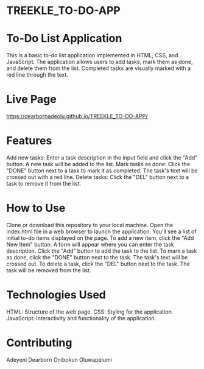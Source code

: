# TREEKLE_TO-DO-APP
# To-Do List Application
This is a basic to-do list application implemented in HTML, CSS, and JavaScript. The application allows users to add tasks, mark them as done, and delete them from the list. Completed tasks are visually marked with a red line through the text.

# Live Page
https://dearbornadeolu.github.io/TREEKLE_TO-DO-APP/

# Features
Add new tasks: Enter a task description in the input field and click the "Add" button. A new task will be added to the list.
Mark tasks as done: Click the "DONE" button next to a task to mark it as completed. The task's text will be crossed out with a red line.
Delete tasks: Click the "DEL" button next to a task to remove it from the list.
# How to Use
Clone or download this repository to your local machine.
Open the index.html file in a web browser to launch the application.
You'll see a list of initial to-do items displayed on the page.
To add a new item, click the "Add New Item" button. A form will appear where you can enter the task description. Click the "Add" button to add the task to the list.
To mark a task as done, click the "DONE" button next to the task. The task's text will be crossed out.
To delete a task, click the "DEL" button next to the task. The task will be removed from the list.
# Technologies Used
HTML: Structure of the web page.
CSS: Styling for the application.
JavaScript: Interactivity and functionality of the application.
# Contributing
Adeyeni Dearborn
Onibokun Oluwapelumi